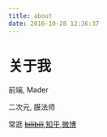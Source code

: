 ```yaml
---
title: about
date: 2016-10-28 12:36:37
---
```

# 关于我
前端, Mader 

二次元, 膜法师

常逛 <del>[bilibili](http://space.bilibili.com/3128362)</del>,[知乎](https://www.zhihu.com/people/tian-cong-53),[微博](http://weibo.com/redsama)

